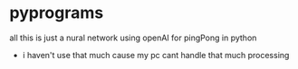 # pyprograms
all
this is just a nural network using openAI for pingPong in python

* i haven't use that much cause my pc cant handle that much processing
